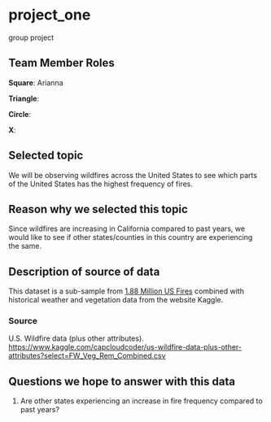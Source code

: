 # project_one
group project

## Team Member Roles
**Square**: Arianna

**Triangle**:

**Circle**:

**X**: 

## Selected topic
We will be observing wildfires across the United States to see which parts of the United States has the highest frequency of fires. 

## Reason why we selected this topic
Since wildfires are increasing in California compared to past years, we would like to see if other states/counties in this country are experiencing the same. 

## Description of source of data
This dataset is a sub-sample from [1.88 Million US Fires]( https://www.kaggle.com/rtatman/188-million-us-wildfires) combined with historical weather and vegetation data from the website Kaggle. 

### Source
U.S. Wildfire data (plus other attributes). https://www.kaggle.com/capcloudcoder/us-wildfire-data-plus-other-attributes?select=FW_Veg_Rem_Combined.csv


## Questions we hope to answer with this data
1. Are other states experiencing an increase in fire frequency compared to past years?


